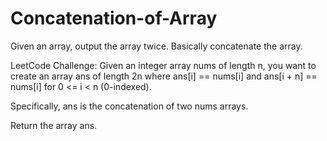 # Concatenation-of-Array
Given an array, output the array twice. Basically concatenate the array.

LeetCode Challenge:
Given an integer array nums of length n, you want to create an array ans of length 2n where ans[i] == nums[i] and ans[i + n] == nums[i] for 0 <= i < n (0-indexed).

Specifically, ans is the concatenation of two nums arrays.

Return the array ans.
